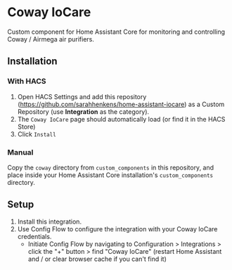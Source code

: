 # Coway IoCare
Custom component for Home Assistant Core for monitoring and controlling
Coway / Airmega air purifiers.


## Installation

### With HACS
1. Open HACS Settings and add this repository (https://github.com/sarahhenkens/home-assistant-iocare)
as a Custom Repository (use **Integration** as the category).
2. The `Coway IoCare` page should automatically load (or find it in the HACS Store)
3. Click `Install`

### Manual
Copy the `coway` directory from `custom_components` in this repository,
and place inside your Home Assistant Core installation's `custom_components` directory.


## Setup
1. Install this integration.
2. Use Config Flow to configure the integration with your Coway IoCare credentials.
    * Initiate Config Flow by navigating to Configuration > Integrations > click the "+" button > find "Coway IoCare" (restart Home Assistant and / or clear browser cache if you can't find it)

